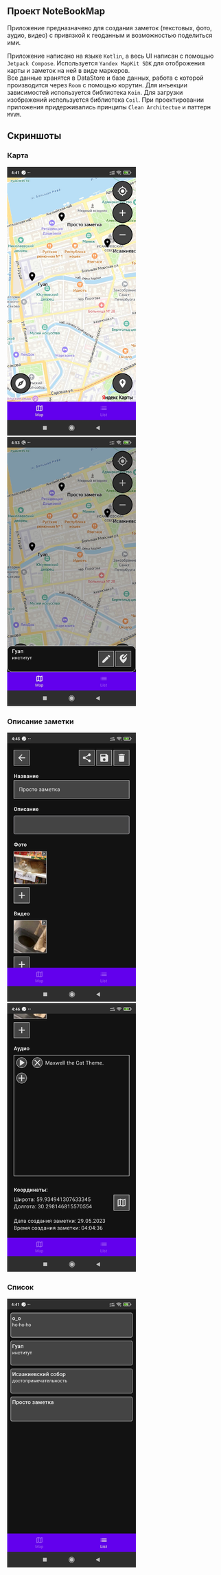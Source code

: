 ## Проект NoteBookMap

Приложение предназначено для создания заметок (текстовых, фото, аудио, видео) с привязкой к геоданным и возможностью поделиться ими.

Приложение написано на языке `Kotlin`, а весь UI написан с помощью `Jetpack Compose`.
Используется `Yandex MapKit SDK` для отоброжения карты и заметок на ней в виде маркеров.   
Все данные хранятся в DataStore и базе данных, работа с которой производится через `Room` с помощью корутин.
Для инъекции зависимостей используется библиотека `Koin`.
Для загрузки изображений используется библиотека `Coil`.
При проектировании приложения придерживались принципы `Clean Architectue` и паттерн `MVVM`.

## Скриншоты

### Карта
<p float="left">
  <img src="/Readme images/MapPreviw1.jpg" width="300" />
  <img src="/Readme images/MapPreviw2.jpg" width="300" />
</p>

### Описание заметки
<p float="left">
  <img src="/Readme images/DescriptionPreview1.jpg" width="300" />
  <img src="/Readme images/DescriptionPreview2.jpg" width="300" />
</p>

### Список
<p float="left">
  <img src="/Readme images/ListPreview1.jpg" width="300" />
</p>

